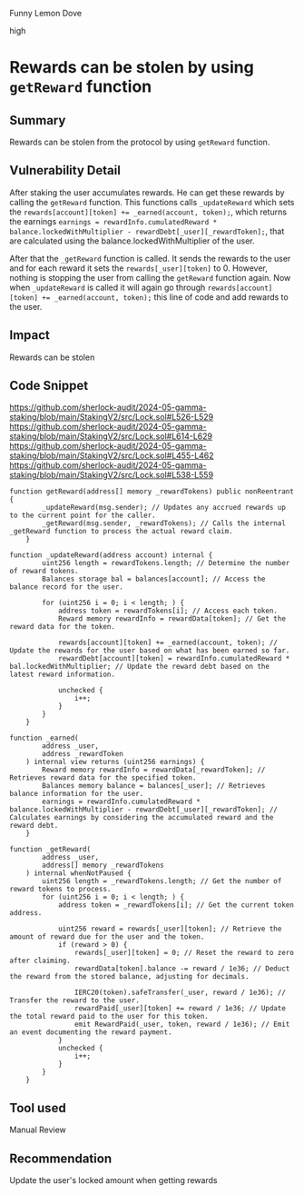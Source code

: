 Funny Lemon Dove

high

# Rewards can be stolen by using `getReward` function

## Summary
Rewards can be stolen from the protocol by using `getReward` function.
## Vulnerability Detail
After staking the user accumulates rewards. He can get these rewards by calling the `getReward` function. This functions calls `_updateReward` which sets the `rewards[account][token] += _earned(account, token);`, which returns the earnings `earnings = rewardInfo.cumulatedReward * balance.lockedWithMultiplier - rewardDebt[_user][_rewardToken];`, that are calculated using the balance.lockedWithMultiplier of the user.

After that the `_getReward` function is called. It sends the rewards to the user and for each reward it sets the `rewards[_user][token]` to 0. However, nothing is stopping the user from calling the `getReward` function again. Now when `_updateReward` is called it will again go through `rewards[account][token] += _earned(account, token);` this line of code and add rewards to the user.
## Impact
Rewards can be stolen
## Code Snippet
https://github.com/sherlock-audit/2024-05-gamma-staking/blob/main/StakingV2/src/Lock.sol#L526-L529
https://github.com/sherlock-audit/2024-05-gamma-staking/blob/main/StakingV2/src/Lock.sol#L614-L629
https://github.com/sherlock-audit/2024-05-gamma-staking/blob/main/StakingV2/src/Lock.sol#L455-L462
https://github.com/sherlock-audit/2024-05-gamma-staking/blob/main/StakingV2/src/Lock.sol#L538-L559
```Solidity
function getReward(address[] memory _rewardTokens) public nonReentrant {
        _updateReward(msg.sender); // Updates any accrued rewards up to the current point for the caller.
        _getReward(msg.sender, _rewardTokens); // Calls the internal _getReward function to process the actual reward claim.
    }
```
```Solidity
function _updateReward(address account) internal {
        uint256 length = rewardTokens.length; // Determine the number of reward tokens.
        Balances storage bal = balances[account]; // Access the balance record for the user.

        for (uint256 i = 0; i < length; ) {
            address token = rewardTokens[i]; // Access each token.
            Reward memory rewardInfo = rewardData[token]; // Get the reward data for the token.

            rewards[account][token] += _earned(account, token); // Update the rewards for the user based on what has been earned so far.
            rewardDebt[account][token] = rewardInfo.cumulatedReward * bal.lockedWithMultiplier; // Update the reward debt based on the latest reward information.

            unchecked {
                i++;
            }
        }
    }
```
```Solidity
function _earned(
        address _user,
        address _rewardToken
    ) internal view returns (uint256 earnings) {
        Reward memory rewardInfo = rewardData[_rewardToken]; // Retrieves reward data for the specified token.
        Balances memory balance = balances[_user]; // Retrieves balance information for the user.
        earnings = rewardInfo.cumulatedReward * balance.lockedWithMultiplier - rewardDebt[_user][_rewardToken]; // Calculates earnings by considering the accumulated reward and the reward debt.
    }

```
```Solidity
function _getReward(
        address _user,
        address[] memory _rewardTokens
    ) internal whenNotPaused {
        uint256 length = _rewardTokens.length; // Get the number of reward tokens to process.
        for (uint256 i = 0; i < length; ) {
            address token = _rewardTokens[i]; // Get the current token address.

            uint256 reward = rewards[_user][token]; // Retrieve the amount of reward due for the user and the token.
            if (reward > 0) {
                rewards[_user][token] = 0; // Reset the reward to zero after claiming.
                rewardData[token].balance -= reward / 1e36; // Deduct the reward from the stored balance, adjusting for decimals.

                IERC20(token).safeTransfer(_user, reward / 1e36); // Transfer the reward to the user.
                rewardPaid[_user][token] += reward / 1e36; // Update the total reward paid to the user for this token.
                emit RewardPaid(_user, token, reward / 1e36); // Emit an event documenting the reward payment.
            }
            unchecked {
                i++;
            }
        }
    }
```
## Tool used

Manual Review

## Recommendation
Update the user's locked amount when getting rewards
